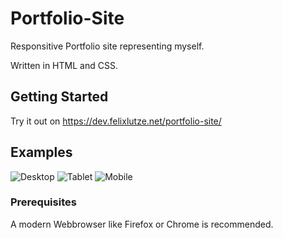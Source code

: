 # Portfolio-Site
Responsitive Portfolio site representing myself.

Written in HTML and CSS.

## Getting Started

Try it out on https://dev.felixlutze.net/portfolio-site/

## Examples

![Desktop](https://dev.felixlutze.net/imgs/portfolio-site-desktop.png "Desktop")
![Tablet](https://dev.felixlutze.net/imgs/portfolio-site-tablet.png "Tablet")
![Mobile](https://dev.felixlutze.net/imgs/portfolio-site-mobile.png "Mobile")

### Prerequisites

A modern Webbrowser like Firefox or Chrome is recommended.
